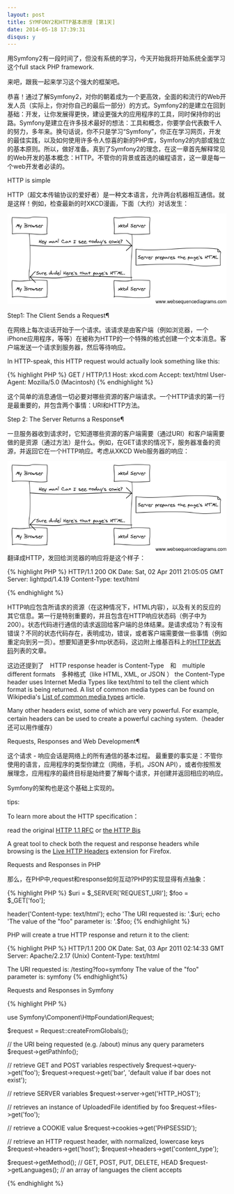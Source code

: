 ```yaml
---
layout: post
title: SYMFONY2和HTTP基本原理 [第1天]
date: 2014-05-18 17:39:31
disqus: y
---
```


用Symfony2有一段时间了，但没有系统的学习，今天开始我将开始系统全面学习这个full stack PHP framework.

来吧，跟我一起来学习这个强大的框架吧。

恭喜！通过了解Symfony2，对你的朝着成为一个更高效，全面的和流行的Web开发人员（实际上，你对你自己的最后一部分）的方式。Symfony2的是建立在回到基础：开发，让你发展得更快，建设更强大的应用程序的工具，同时保持你的出路。Symfony是建立在许多技术最好的想法：工具和概念，你要学会代表数千人的努力，多年来。换句话说，你不只是学习“Symfony”，你正在学习网页，开发的最佳实践，以及如何使用许多令人惊喜的新的PHP库，Symfony2的内部或独立的基本原则。所以，做好准备。真到了Symfony2的理念，在这一章首先解释常见的Web开发的基本概念：HTTP。不管你的背景或首选的编程语言，这一章是每一个web开发者必读的。

HTTP is simple

HTTP（超文本传输协议的爱好者）是一种文本语言，允许两台机器相互通信。就是这样！例如，检查最新的时XKCD漫画，下面（大约）对话发生：

<img src="/images/symfony2/http-xkcd-step1.png"></img>

Step1: The Client Sends a Request¶

在网络上每次谈话开始于一个请求。该请求是由客户端（例如浏览器，一个iPhone应用程序，等等）在被称为HTTP的一个特殊的格式创建一个文本消息。客户端发送一个请求到服务器，然后等待响应。

In HTTP-speak, this HTTP request would actually look something like this:

{% highlight PHP %}
GET / HTTP/1.1
Host: xkcd.com
Accept: text/html
User-Agent: Mozilla/5.0 (Macintosh)
{% endhighlight %}

这个简单的消息通信一切必要对哪些资源的客户端请求。一个HTTP请求的第一行是最重要的，并包含两个事情：URI和HTTP方法。

Step 2: The Server Returns a Response¶

一旦服务器收到请求时，它知道哪些资源的客户端需要（通过URI）和客户端需要做的是资源（通过方法）是什么。例如，在GET请求的情况下，服务器准备的资源，并返回它在一个HTTP响应。考虑从XKCD Web服务器的响应：

<img src="/images/symfony2/http-xkcd-step2.png"></img>
翻译成HTTP，发回给浏览器的响应将是这个样子：

{% highlight PHP %}
HTTP/1.1 200 OK
Date: Sat, 02 Apr 2011 21:05:05 GMT
Server: lighttpd/1.4.19
Content-Type: text/html
<html>
  <!-- ... HTML for the xkcd comic -->
</html>
{% endhighlight %}

HTTP响应包含所请求的资源（在这种情况下，HTML内容），以及有关的反应的其它信息。第一行是特别重要的，并且包含在HTTP响应状态码（例子中为200）。状态代码进行通信的请求返回给客户端的总体结果。是请求成功？有没有错误？不同的状态代码存在，表明成功，错误，或者客户端需要做一些事情（例如重定向到另一页）。想要知道更多http状态码，这边附上维基百科上的[HTTP状态码](http://en.wikipedia.org/wiki/List_of_HTTP_status_codes)列表的文章。

这边还提到了　HTTP response header is Content-Type　和　multiple different formats　多种格式（like HTML, XML, or JSON ）
the Content-Type header uses Internet Media Types like text/html to tell the client which format is being returned. A list of common media types can be found on Wikipedia's [List of common media types](http://en.wikipedia.org/wiki/Internet_media_type#List_of_common_media_types) article.

Many other headers exist, some of which are very powerful. For example, certain headers can be used to create a powerful caching system.（header还可以用作缓存）

Requests, Responses and Web Development¶

这个请求 - 响应会话是网络上的所有通信的基本过程。
最重要的事实是：不管你使用的语言，应用程序的类型你建立（网络，手机，JSON API），或者你按照发展理念，应用程序的最终目标是始终要了解每个请求，并创建并返回相应的响应。

Symfony的架构也是这个基础上实现的。

tips:

To learn more about the HTTP specification：

read the original [HTTP 1.1 RFC](http://www.w3.org/Protocols/rfc2616/rfc2616.html) or [the HTTP Bis](http://datatracker.ietf.org/wg/httpbis/)

A great tool to check both the request and response headers while browsing is the [Live HTTP Headers](https://addons.mozilla.org/en-US/firefox/addon/live-http-headers/) extension for Firefox.

Requests and Responses in PHP

那么，在PHP中,request和response如何互动?PHP的实现显得有点抽象：

{% highlight PHP %}
$uri = $_SERVER['REQUEST_URI'];
$foo = $_GET['foo'];

header('Content-type: text/html');
echo 'The URI requested is: '.$uri;
echo 'The value of the "foo" parameter is: '.$foo;
{% endhighlight %}

PHP will create a true HTTP response and return it to the client:

{% highlight PHP %}
HTTP/1.1 200 OK
Date: Sat, 03 Apr 2011 02:14:33 GMT
Server: Apache/2.2.17 (Unix)
Content-Type: text/html

The URI requested is: /testing?foo=symfony
The value of the "foo" parameter is: symfony
{% endhighlight%}

Requests and Responses in Symfony

{% highlight PHP %}

use Symfony\Component\HttpFoundation\Request;

$request = Request::createFromGlobals();

// the URI being requested (e.g. /about) minus any query parameters
$request->getPathInfo();

// retrieve GET and POST variables respectively
$request->query->get('foo');
$request->request->get('bar', 'default value if bar does not exist');

// retrieve SERVER variables
$request->server->get('HTTP_HOST');

// retrieves an instance of UploadedFile identified by foo
$request->files->get('foo');

// retrieve a COOKIE value
$request->cookies->get('PHPSESSID');

// retrieve an HTTP request header, with normalized, lowercase keys
$request->headers->get('host');
$request->headers->get('content_type');

$request->getMethod(); // GET, POST, PUT, DELETE, HEAD
$request->getLanguages(); // an array of languages the client accepts

{% endhighlight %}

